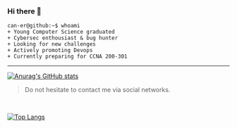 ### Hi there 👋 

```
can-er@github:~$ whoami
+ Young Computer Science graduated
+ Cybersec enthousiast & bug hunter
+ Looking for new challenges
+ Actively promoting Devops
+ Currently preparing for CCNA 200-301
```
<!-- 
 - :mortar_board: Young Computer Science graduated
 - :computer: Cybersec enthousiast & bug hunter
 - :books: Looking for new challenges
 - :globe_with_meridians: Actively promoting Devops
 - :open_book: Currently preparing for CCNA 200-301
-->
-------------------------------------------------
[![Anurag's GitHub stats](https://github-readme-stats.vercel.app/api?username=can-er&show_icons=true&theme=chartreuse-dark)](https://github.com/anuraghazra/github-readme-stats)
> Do not hesitate to contact me via social networks.

<br>

<!--
**can-er/can-er** is a ✨ _special_ ✨ repository because its `README.md` (this file) appears on your GitHub profile.

Here are some ideas to get you started:

- 🔭 I’m currently working on ...
- 🌱 I’m currently learning ...
- 👯 I’m looking to collaborate on ...
- 🤔 I’m looking for help with ...
- 💬 Ask me about ...
- 📫 How to reach me: ...
- 😄 Pronouns: ...
- ⚡ Fun fact: ...
-->

[![Top Langs](https://github-readme-stats.vercel.app/api/top-langs/?username=can-er&layout=compact&theme=chartreuse-dark)](https://github.com/anuraghazra/github-readme-stats)
